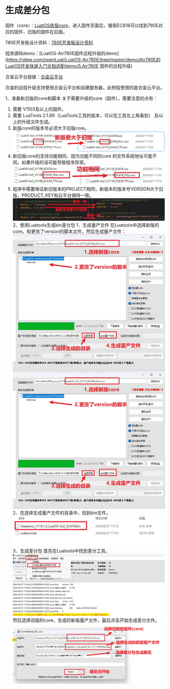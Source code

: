 # 生成差分包

固件（core）：[LuatOS底层core](https://gitee.com/openLuat/LuatOS/releases)，进入固件页面后，搜索EC618可以找到780E对应的固件，旧版的固件在后面。

780E开发板设计资料：[780E开发板设计资料](https://cdn.openluat-luatcommunity.openluat.com/attachment/20240819170318674_Air780E_硬件设计手册_V1.3.3.pdf)

程序源码demo：[LuatOS-Air780E固件远程升级的demo](https://gitee.com/openLuat/LuatOS-Air780E/tree/master/demo/Air780E的LuatOS开发快速入门文档适配demo/5.Air780E 固件的远程升级)

合宙云平台链接：[合宙云平台](https://iot.openluat.com/cloud/main)

合宙的远程升级支持使用合宙云平台和自建服务器，此例程使用的是合宙云平台。

1、准备新旧版的core和脚本
关于需要升级的core（固件），需要注意的点有：
1. 需要 V1103及以上的固件。
2. 需要 LuaTools 2.1.89（LuaTools工具的版本，可以在工具左上角看到） 及以上的升级文件生成。
3. 新版core的版本号必须大于旧版core。
![chafencore1.jpg](./image/chafencore1.jpg)
4. 新旧版core的支持功能相同，因为功能不同的core 的文件系统地址可能不同，如果升级的话可能导致程序异常。
![chafencore2.jpg](./image/chafencore2.jpg)
5. 程序中需要保证新旧版本的PROJECT相同，新版本的版本号VERSION大于旧版，PRODUCT_KEY和云平台保持一致。
![chafencore3.jpg](./image/chafencore3.jpg)
2、使用Luatools生成bin差分包
1、生成量产文件
在Luatools中选择新版的core，和更改了version的脚本文件，然后生成量产文件：
![chafencore4.jpg](./image/chafencore5.jpg)
![chafencore5.jpg](./image/chafencore5.jpg)
2、在选择生成量产文件的目录中，找到bin文件。
![chafencore6.jpg](./image/chafencore6.jpg)
3、生成差分包
首先在Luatools中找到差分工具。
![chafencore7.jpg](./image/chafencore7.jpg)
然后选择旧版的core，生成的新版量产文件，最后点击开始生成差分文件。
![chafencore8.jpg](./image/chafencore8.jpg)
